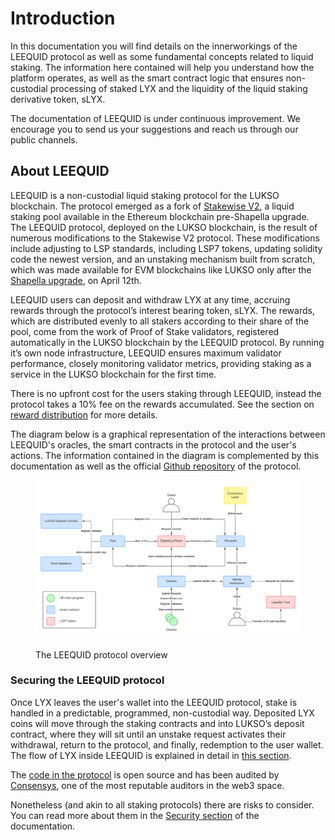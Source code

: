 # Introduction

In this documentation you will find details on the innerworkings of the LEEQUID protocol as well as some fundamental concepts related to liquid staking. The information here contained will help you understand how the platform operates, as well as the smart contract logic that ensures non-custodial processing of staked LYX and the liquidity of the liquid staking derivative token, sLYX.

The documentation of LEEQUID is under continuous improvement. We encourage you to send us your suggestions and reach us through our public channels.

## About LEEQUID

LEEQUID is a non-custodial liquid staking protocol for the LUKSO blockchain. The protocol emerged as a fork of [Stakewise V2](https://github.com/stakewise/contracts/tree/master/contracts/pool), a liquid staking pool available in the Ethereum blockchain pre-Shapella upgrade. The LEEQUID protocol, deployed on the LUKSO blockchain, is the result of numerous modifications to the Stakewise V2 protocol. These modifications include adjusting to LSP standards, including LSP7 tokens, updating solidity code the newest version, and an unstaking mechanism built from scratch, which was made available for EVM blockchains like LUKSO only after the [Shapella upgrade](https://blog.ethereum.org/2023/03/28/shapella-mainnet-announcement), on April 12th.

LEEQUID users can deposit and withdraw LYX at any time, accruing rewards through the protocol’s interest bearing token, sLYX. The rewards, which are distributed evenly to all stakers according to their share of the pool, come from the work of Proof of Stake validators, registered automatically in the LUKSO blockchain by the LEEQUID protocol. By running it’s own node infrastructure, LEEQUID ensures maximum validator performance, closely monitoring validator metrics, providing staking as a service in the LUKSO blockchain for the first time.

There is no upfront cost for the users staking through LEEQUID, instead the protocol takes a 10% fee on the rewards accumulated. See the section on [reward distribution](collecting-rewards/reward-distribution-in-the-leequid-protocol.md) for more details.

The diagram below is a graphical representation of the interactions between LEEQUID's oracles, the smart contracts in the protocol and the user's actions. The information contained in the diagram is complemented by this documentation as well as the official [Github repository](https://github.com/dropps-io/leequid-contracts) of the protocol.

<figure><img src=".gitbook/assets/contracts_infra_leequid.png" alt=""><figcaption><p>The LEEQUID protocol overview</p></figcaption></figure>

### Securing the LEEQUID protocol

Once LYX leaves the user's wallet into the LEEQUID protocol, stake is handled in a predictable, programmed, non-custodial way. Deposited LYX coins will move through the staking contracts and into LUKSO’s deposit contract, where they will sit until an unstake request activates their withdrawal, return to the protocol, and finally, redemption to the user wallet. The flow of LYX inside LEEQUID is explained in detail in [this section](staking/deposited-lyx-lifecycle.md).

The [code in the protocol](https://github.com/dropps-io/leequid-contracts) is open source and has been audited by [Consensys](https://consensys.io/diligence/), one of the most reputable auditors in the web3 space.

Nonetheless (and akin to all staking protocols) there are risks to consider. You can read more about them in the [Security section](leequid-in-depth/protocol-security-and-risks/) of the documentation.





